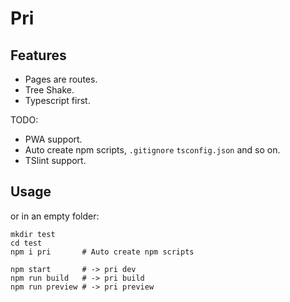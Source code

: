 # Pri

## Features

- Pages are routes.
- Tree Shake.
- Typescript first.

TODO:

- PWA support.
- Auto create npm scripts, `.gitignore` `tsconfig.json` and so on.
- TSlint support.

## Usage

or in an empty folder:

```shell
mkdir test
cd test
npm i pri       # Auto create npm scripts

npm start       # -> pri dev
npm run build   # -> pri build
npm run preview # -> pri preview
```